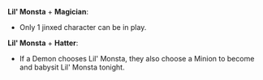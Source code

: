 **Lil' Monsta** + **Magician**:
- Only 1 jinxed character can be in play.

**Lil' Monsta** + **Hatter**:
- If a Demon chooses Lil' Monsta, they also choose a Minion to become and babysit Lil' Monsta tonight.